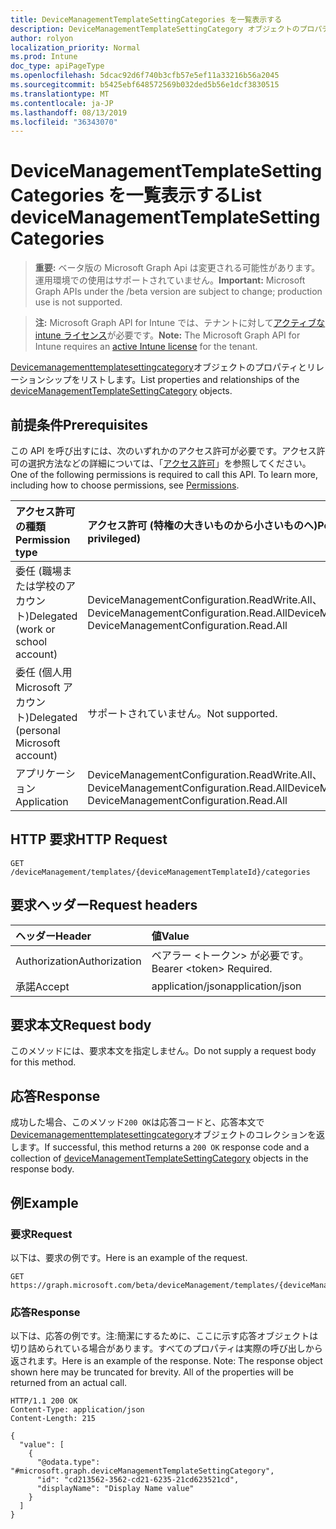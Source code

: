 ```yaml
---
title: DeviceManagementTemplateSettingCategories を一覧表示する
description: DeviceManagementTemplateSettingCategory オブジェクトのプロパティとリレーションシップをリストします。
author: rolyon
localization_priority: Normal
ms.prod: Intune
doc_type: apiPageType
ms.openlocfilehash: 5dcac92d6f740b3cfb57e5ef11a33216b56a2045
ms.sourcegitcommit: b5425ebf648572569b032ded5b56e1dcf3830515
ms.translationtype: MT
ms.contentlocale: ja-JP
ms.lasthandoff: 08/13/2019
ms.locfileid: "36343070"
---
```

# <a name="list-devicemanagementtemplatesettingcategories"></a><span data-ttu-id="0be43-103">DeviceManagementTemplateSettingCategories を一覧表示する</span><span class="sxs-lookup"><span data-stu-id="0be43-103">List deviceManagementTemplateSettingCategories</span></span>

> <span data-ttu-id="0be43-104">**重要:** ベータ版の Microsoft Graph Api は変更される可能性があります。運用環境での使用はサポートされていません。</span><span class="sxs-lookup"><span data-stu-id="0be43-104">**Important:** Microsoft Graph APIs under the /beta version are subject to change; production use is not supported.</span></span>

> <span data-ttu-id="0be43-105">**注:** Microsoft Graph API for Intune では、テナントに対して[アクティブな intune ライセンス](https://go.microsoft.com/fwlink/?linkid=839381)が必要です。</span><span class="sxs-lookup"><span data-stu-id="0be43-105">**Note:** The Microsoft Graph API for Intune requires an [active Intune license](https://go.microsoft.com/fwlink/?linkid=839381) for the tenant.</span></span>

<span data-ttu-id="0be43-106">[Devicemanagementtemplatesettingcategory](../resources/intune-deviceintent-devicemanagementtemplatesettingcategory.md)オブジェクトのプロパティとリレーションシップをリストします。</span><span class="sxs-lookup"><span data-stu-id="0be43-106">List properties and relationships of the [deviceManagementTemplateSettingCategory](../resources/intune-deviceintent-devicemanagementtemplatesettingcategory.md) objects.</span></span>

## <a name="prerequisites"></a><span data-ttu-id="0be43-107">前提条件</span><span class="sxs-lookup"><span data-stu-id="0be43-107">Prerequisites</span></span>
<span data-ttu-id="0be43-p101">この API を呼び出すには、次のいずれかのアクセス許可が必要です。アクセス許可の選択方法などの詳細については、「[アクセス許可](/graph/permissions-reference)」を参照してください。</span><span class="sxs-lookup"><span data-stu-id="0be43-p101">One of the following permissions is required to call this API. To learn more, including how to choose permissions, see [Permissions](/graph/permissions-reference).</span></span>

|<span data-ttu-id="0be43-110">アクセス許可の種類</span><span class="sxs-lookup"><span data-stu-id="0be43-110">Permission type</span></span>|<span data-ttu-id="0be43-111">アクセス許可 (特権の大きいものから小さいものへ)</span><span class="sxs-lookup"><span data-stu-id="0be43-111">Permissions (from most to least privileged)</span></span>|
|:---|:---|
|<span data-ttu-id="0be43-112">委任 (職場または学校のアカウント)</span><span class="sxs-lookup"><span data-stu-id="0be43-112">Delegated (work or school account)</span></span>|<span data-ttu-id="0be43-113">DeviceManagementConfiguration.ReadWrite.All、DeviceManagementConfiguration.Read.All</span><span class="sxs-lookup"><span data-stu-id="0be43-113">DeviceManagementConfiguration.ReadWrite.All, DeviceManagementConfiguration.Read.All</span></span>|
|<span data-ttu-id="0be43-114">委任 (個人用 Microsoft アカウント)</span><span class="sxs-lookup"><span data-stu-id="0be43-114">Delegated (personal Microsoft account)</span></span>|<span data-ttu-id="0be43-115">サポートされていません。</span><span class="sxs-lookup"><span data-stu-id="0be43-115">Not supported.</span></span>|
|<span data-ttu-id="0be43-116">アプリケーション</span><span class="sxs-lookup"><span data-stu-id="0be43-116">Application</span></span>|<span data-ttu-id="0be43-117">DeviceManagementConfiguration.ReadWrite.All、DeviceManagementConfiguration.Read.All</span><span class="sxs-lookup"><span data-stu-id="0be43-117">DeviceManagementConfiguration.ReadWrite.All, DeviceManagementConfiguration.Read.All</span></span>|

## <a name="http-request"></a><span data-ttu-id="0be43-118">HTTP 要求</span><span class="sxs-lookup"><span data-stu-id="0be43-118">HTTP Request</span></span>
<!-- {
  "blockType": "ignored"
}
-->
``` http
GET /deviceManagement/templates/{deviceManagementTemplateId}/categories
```

## <a name="request-headers"></a><span data-ttu-id="0be43-119">要求ヘッダー</span><span class="sxs-lookup"><span data-stu-id="0be43-119">Request headers</span></span>
|<span data-ttu-id="0be43-120">ヘッダー</span><span class="sxs-lookup"><span data-stu-id="0be43-120">Header</span></span>|<span data-ttu-id="0be43-121">値</span><span class="sxs-lookup"><span data-stu-id="0be43-121">Value</span></span>|
|:---|:---|
|<span data-ttu-id="0be43-122">Authorization</span><span class="sxs-lookup"><span data-stu-id="0be43-122">Authorization</span></span>|<span data-ttu-id="0be43-123">ベアラー &lt;トークン&gt; が必要です。</span><span class="sxs-lookup"><span data-stu-id="0be43-123">Bearer &lt;token&gt; Required.</span></span>|
|<span data-ttu-id="0be43-124">承諾</span><span class="sxs-lookup"><span data-stu-id="0be43-124">Accept</span></span>|<span data-ttu-id="0be43-125">application/json</span><span class="sxs-lookup"><span data-stu-id="0be43-125">application/json</span></span>|

## <a name="request-body"></a><span data-ttu-id="0be43-126">要求本文</span><span class="sxs-lookup"><span data-stu-id="0be43-126">Request body</span></span>
<span data-ttu-id="0be43-127">このメソッドには、要求本文を指定しません。</span><span class="sxs-lookup"><span data-stu-id="0be43-127">Do not supply a request body for this method.</span></span>

## <a name="response"></a><span data-ttu-id="0be43-128">応答</span><span class="sxs-lookup"><span data-stu-id="0be43-128">Response</span></span>
<span data-ttu-id="0be43-129">成功した場合、このメソッド`200 OK`は応答コードと、応答本文で[Devicemanagementtemplatesettingcategory](../resources/intune-deviceintent-devicemanagementtemplatesettingcategory.md)オブジェクトのコレクションを返します。</span><span class="sxs-lookup"><span data-stu-id="0be43-129">If successful, this method returns a `200 OK` response code and a collection of [deviceManagementTemplateSettingCategory](../resources/intune-deviceintent-devicemanagementtemplatesettingcategory.md) objects in the response body.</span></span>

## <a name="example"></a><span data-ttu-id="0be43-130">例</span><span class="sxs-lookup"><span data-stu-id="0be43-130">Example</span></span>

### <a name="request"></a><span data-ttu-id="0be43-131">要求</span><span class="sxs-lookup"><span data-stu-id="0be43-131">Request</span></span>
<span data-ttu-id="0be43-132">以下は、要求の例です。</span><span class="sxs-lookup"><span data-stu-id="0be43-132">Here is an example of the request.</span></span>
``` http
GET https://graph.microsoft.com/beta/deviceManagement/templates/{deviceManagementTemplateId}/categories
```

### <a name="response"></a><span data-ttu-id="0be43-133">応答</span><span class="sxs-lookup"><span data-stu-id="0be43-133">Response</span></span>
<span data-ttu-id="0be43-p102">以下は、応答の例です。注:簡潔にするために、ここに示す応答オブジェクトは切り詰められている場合があります。すべてのプロパティは実際の呼び出しから返されます。</span><span class="sxs-lookup"><span data-stu-id="0be43-p102">Here is an example of the response. Note: The response object shown here may be truncated for brevity. All of the properties will be returned from an actual call.</span></span>
``` http
HTTP/1.1 200 OK
Content-Type: application/json
Content-Length: 215

{
  "value": [
    {
      "@odata.type": "#microsoft.graph.deviceManagementTemplateSettingCategory",
      "id": "cd213562-3562-cd21-6235-21cd623521cd",
      "displayName": "Display Name value"
    }
  ]
}
```






